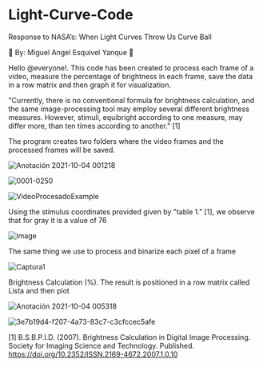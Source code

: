 # Light-Curve-Code

Response to NASA’s: When Light Curves Throw Us Curve Ball

🚀 By: Miguel Angel Esquivel Yanque 🚀


Hello @everyone!. This code has been created to process each frame of a video, measure the percentage of brightness in each frame, save the data in a row matrix and then graph it for visualization.

"Currently, there is no conventional formula for brightness calculation, and the same image-processing tool may employ several different brightness measures. However, stimuli, equibright according to one measure, may differ more, than ten times according to another." [1]

The program creates two folders where the video frames and the processed frames will be saved.

![Anotación 2021-10-04 001218](https://user-images.githubusercontent.com/91811505/135797732-3b0ea227-2796-4c24-b108-fdb1a254c47d.png)

![0001-0250](https://user-images.githubusercontent.com/91811505/135795350-f07361e1-37f4-49cf-8348-0515b8caed09.gif)

![VideoProcesadoExample](https://user-images.githubusercontent.com/91811505/135795564-b11709f7-1064-4ccd-b5ab-654a4642fd02.gif)

Using the stimulus coordinates provided given by "table 1." [1], we observe that for gray it is a value of 76

![image](https://user-images.githubusercontent.com/91811505/135797886-754d051f-f2c0-4cc6-afc9-d82b40cbe9e4.png)

The same thing we use to process and binarize each pixel of a frame

![Captura1](https://user-images.githubusercontent.com/91811505/135798508-b61bb835-1865-47b6-8377-6e806ec8a10f.PNG)

Brightness Calculation (%). The result is positioned in a row matrix called Lista and then plot 

![Anotación 2021-10-04 005318](https://user-images.githubusercontent.com/91811505/135800940-bd26aed1-226e-465d-95be-82151ad57280.png)

![3e7b19d4-f207-4a73-83c7-c3cfccec5afe](https://user-images.githubusercontent.com/91811505/135795703-83dfda36-e77f-4a89-945b-69372020a884.png)


[1] B.S.B.P.I.D. (2007). Brightness Calculation in Digital Image Processing. Society for Imaging Science and Technology. Published. https://doi.org/10.2352/ISSN.2169-4672.2007.1.0.10
